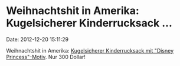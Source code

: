 Weihnachtshit in Amerika: Kugelsicherer Kinderrucksack \...
===========================================================

Date: 2012-12-20 15:11:29

Weihnachtshit in Amerika: [Kugelsicherer Kinderrucksack mit \"Disney
Princess\"-Motiv](http://www.motherjones.com/mojo/2012/12/body-armor-backpack-sandy-hook-sales-soar).
Nur 300 Dollar!
